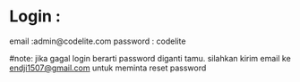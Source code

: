 <h1>Login :</h1>
email :admin@codelite.com
password : codelite

#note: jika gagal login berarti password diganti tamu. silahkan kirim email ke endji1507@gmail.com untuk meminta reset password
